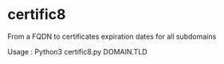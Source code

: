# certific8
From a FQDN to certificates expiration dates for all subdomains

Usage : Python3 certific8.py DOMAIN.TLD
